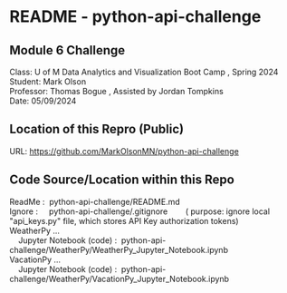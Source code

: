 # README - python-api-challenge  

## Module 6 Challenge  
Class:      U of M Data Analytics and Visualization Boot Camp , Spring 2024  
Student:    Mark Olson  
Professor:  Thomas Bogue  ,  Assisted by Jordan Tompkins  
Date:       05/09/2024  

## Location of this Repro (Public)  
URL:        https://github.com/MarkOlsonMN/python-api-challenge  

## Code Source/Location within this Repo  
ReadMe : &nbsp;python-api-challenge/README.md  
Ignore : &nbsp;&nbsp;&nbsp;&nbsp;python-api-challenge/.gitignore&nbsp;&nbsp;&nbsp;&nbsp;&nbsp;&nbsp;&nbsp;&nbsp;( purpose: ignore local "api_keys.py" file, which stores API Key authorization tokens)  
WeatherPy ...  
&nbsp;&nbsp;&nbsp;&nbsp;Jupyter Notebook (code) :&nbsp;&nbsp;python-api-challenge/WeatherPy/WeatherPy_Jupyter_Notebook.ipynb  
VacationPy ...  
&nbsp;&nbsp;&nbsp;&nbsp;Jupyter Notebook (code) :&nbsp;&nbsp;python-api-challenge/WeatherPy/VacationPy_Jupyter_Notebook.ipynb  
